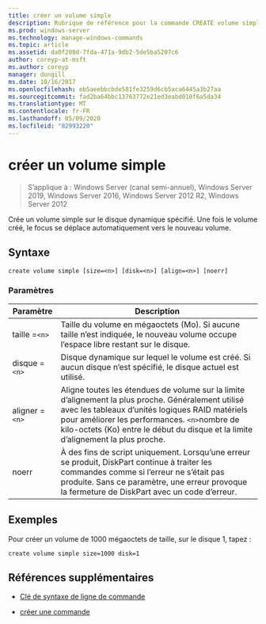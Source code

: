 ```yaml
---
title: créer un volume simple
description: Rubrique de référence pour la commande CREATE volume simple, qui crée un volume simple sur le disque dynamique spécifié.
ms.prod: windows-server
ms.technology: manage-windows-commands
ms.topic: article
ms.assetid: da0f208d-7fda-471a-9db2-5de5ba5207c6
author: coreyp-at-msft
ms.author: coreyp
manager: dongill
ms.date: 10/16/2017
ms.openlocfilehash: eb5aeebbcbde581fe3259d6cb5aca6445a3b27aa
ms.sourcegitcommit: fad2ba64bbc13763772e21ed3eabd010f6a5da34
ms.translationtype: MT
ms.contentlocale: fr-FR
ms.lasthandoff: 05/09/2020
ms.locfileid: "82993220"
---
```

# <a name="create-volume-simple"></a>créer un volume simple

> S’applique à : Windows Server (canal semi-annuel), Windows Server 2019, Windows Server 2016, Windows Server 2012 R2, Windows Server 2012

Crée un volume simple sur le disque dynamique spécifié. Une fois le volume créé, le focus se déplace automatiquement vers le nouveau volume.

## <a name="syntax"></a>Syntaxe

```
create volume simple [size=<n>] [disk=<n>] [align=<n>] [noerr]
```

### <a name="parameters"></a>Paramètres

| Paramètre | Description |
| --------- | ----------- |
| taille =`<n>`  | Taille du volume en mégaoctets (Mo). Si aucune taille n’est indiquée, le nouveau volume occupe l’espace libre restant sur le disque. |
| disque =`<n>`  | Disque dynamique sur lequel le volume est créé. Si aucun disque n’est spécifié, le disque actuel est utilisé. |
| aligner =`<n>` | Aligne toutes les étendues de volume sur la limite d’alignement la plus proche. Généralement utilisé avec les tableaux d’unités logiques RAID matériels pour améliorer les performances. `<n>`nombre de kilo-octets (Ko) entre le début du disque et la limite d’alignement la plus proche. |
| noerr | À des fins de script uniquement. Lorsqu’une erreur se produit, DiskPart continue à traiter les commandes comme si l’erreur ne s’était pas produite. Sans ce paramètre, une erreur provoque la fermeture de DiskPart avec un code d’erreur. |

## <a name="examples"></a>Exemples

Pour créer un volume de 1000 mégaoctets de taille, sur le disque 1, tapez :

```
create volume simple size=1000 disk=1
```

## <a name="additional-references"></a>Références supplémentaires

- [Clé de syntaxe de ligne de commande](command-line-syntax-key.md)

- [créer une commande](create.md)
